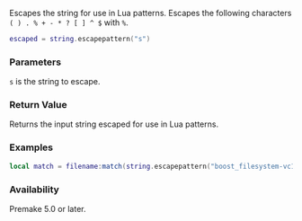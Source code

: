 Escapes the string for use in Lua patterns. Escapes the following characters `( ) . % + - * ? [ ] ^ $` with `%`.

```lua
escaped = string.escapepattern("s")
```

### Parameters ###

`s` is the string to escape.


### Return Value ###

Returns the input string escaped for use in Lua patterns.


### Examples ###

```lua
local match = filename:match(string.escapepattern("boost_filesystem-vc140.1.61.0.0"))
```

### Availability ###

Premake 5.0 or later.
